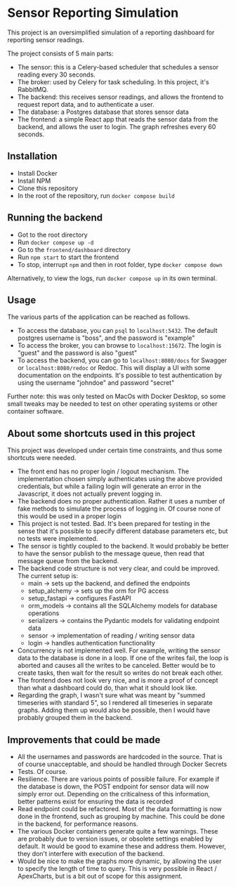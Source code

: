 # Sensor Reporting Simulation
This project is an oversimplified simulation of a reporting dashboard for 
reporting sensor readings.

The project consists of 5 main parts:
- The sensor: this is a Celery-based scheduler that schedules a sensor reading every 30 seconds.
- The broker: used by Celery for task scheduling. In this project, it's RabbitMQ.
- The backend: this receives sensor readings, and allows the frontend to
  request report data, and to authenticate a user.
- The database: a Postgres database that stores sensor data
- The frontend: a simple React app that reads the sensor data from the backend, and allows
  the user to login. The graph refreshes every 60 seconds.

## Installation
- Install Docker
- Install NPM
- Clone this repository
- In the root of the repository, run
  ```docker compose build```
## Running the backend
- Got to the root directory
- Run ```docker compose up -d ```
- Go to the `frontend/dashboard` directory
- Run ```npm start``` to start the frontend
- To stop, interrupt `npm` and then in root folder, type
  ```docker compose down```

Alternatively, to view the logs, run ```docker compose up``` in its
own terminal.

## Usage
The various parts of the application can be reached as follows.
- To access the database, you can `psql` to `localhost:5432`.
  The default postgres username is "boss", and the password is "example"
- To access the broker, you can browse to `localhost:15672`.
  The login is "guest" and the password is also "guest"
- To access the backend, you can go to `localhost:8080/docs` for Swagger
  or `localhost:8080/redoc` or Redoc. This
  will display a UI with some documentation on the endpoints.
  It's possible to test authentication by using the username 
  "johndoe" and password "secret"

Further note: this was only tested on MacOs with Docker Desktop, so some 
small tweaks may be needed to test on other operating systems or other container
software.

## About some shortcuts used in this project
This project was developed under certain time constraints, and thus
some shortcuts were needed.
- The front end has no proper login / logout mechanism. The implementation
  chosen simply authenticates using the above provided credentials, but
  while a failing login will generate an error in the Javascript, it
  does not actually prevent logging in.
- The backend does no proper authentication. Rather it uses a number of 
  fake methods to simulate the process of logging in. Of course none of
  this would be used in a proper login
- This project is not tested. Bad. It's been prepared for testing in the
  sense that it's possible to specify different database parameters etc,
  but no tests were implemented.
- The sensor is tightly coupled to the backend. It would probably be
  better to have the sensor publish to the message queue, then read that
  message queue from the backend.
- The backend code structure is not very clear, and could be improved.
  The current setup is:
  - main -> sets up the backend, and defined the endpoints
  - setup_alchemy -> sets up the orm for PG access
  - setup_fastapi -> configures FastAPI
  - orm_models -> contains all the SQLAlchemy models for database operations
  - serializers -> contains the Pydantic models for validating endpoint data
  - sensor -> implementation of reading / writing sensor data
  - login -> handles authentication functionality
- Concurrency is not implemented well. For example, writing the
  sensor data to the database is done in a loop. If one of the 
  writes fail, the loop is aborted and causes all the writes to be
  canceled. Better would be to create tasks, then wait for the result
  so writes do not break each other.
- The frontend does not look very nice, and is more a proof of concept than
  what a dashboard could do, than what it should look like.
- Regarding the graph, I wasn't sure what was meant by "summed timeseries with standard 5",
  so I rendered all timeseries in separate graphs. Adding them up would
  also be possible, then I would have probably grouped them in the backend.

## Improvements that could be made
- All the usernames and passwords are hardcoded in the source. That is 
  of course unacceptable, and should be handled through Docker Secrets
- Tests. Of course.
- Resilience. There are various points of possible failure. For example
  if the database is down, the POST endpoint for sensor data will now simply
  error out. Depending on the criticalness of this information, better patterns
  exist for ensuring the data is recorded
- Read endpoint could be refactored. Most of the data formatting is now
  done in the frontend, such as grouping by machine. This could be done in
  the backend, for performance reasons.
- The various Docker containers generate quite a few warnings.
  These are probably due to version issues, or obsolete settings enabled
  by default. It would be good to examine these and address them. However,
  they don't interfere with execution of the backend.
- Would be nice to make the graphs more dynamic, by allowing
  the user to specify the length of time to query. This is very possible
  in React / ApexCharts, but is a bit out of scope for this assignment.